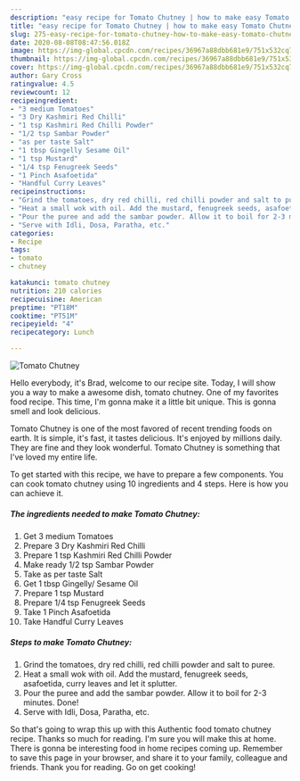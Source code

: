 ```yaml
---
description: "easy recipe for Tomato Chutney | how to make easy Tomato Chutney"
title: "easy recipe for Tomato Chutney | how to make easy Tomato Chutney"
slug: 275-easy-recipe-for-tomato-chutney-how-to-make-easy-tomato-chutney
date: 2020-08-08T08:47:56.018Z
image: https://img-global.cpcdn.com/recipes/36967a88dbb681e9/751x532cq70/tomato-chutney-recipe-main-photo.jpg
thumbnail: https://img-global.cpcdn.com/recipes/36967a88dbb681e9/751x532cq70/tomato-chutney-recipe-main-photo.jpg
cover: https://img-global.cpcdn.com/recipes/36967a88dbb681e9/751x532cq70/tomato-chutney-recipe-main-photo.jpg
author: Gary Cross
ratingvalue: 4.5
reviewcount: 12
recipeingredient:
- "3 medium Tomatoes"
- "3 Dry Kashmiri Red Chilli"
- "1 tsp Kashmiri Red Chilli Powder"
- "1/2 tsp Sambar Powder"
- "as per taste Salt"
- "1 tbsp Gingelly Sesame Oil"
- "1 tsp Mustard"
- "1/4 tsp Fenugreek Seeds"
- "1 Pinch Asafoetida"
- "Handful Curry Leaves"
recipeinstructions:
- "Grind the tomatoes, dry red chilli, red chilli powder and salt to puree."
- "Heat a small wok with oil. Add the mustard, fenugreek seeds, asafoetida, curry leaves and let it splutter."
- "Pour the puree and add the sambar powder. Allow it to boil for 2-3 minutes. Done!"
- "Serve with Idli, Dosa, Paratha, etc."
categories:
- Recipe
tags:
- tomato
- chutney

katakunci: tomato chutney 
nutrition: 210 calories
recipecuisine: American
preptime: "PT18M"
cooktime: "PT51M"
recipeyield: "4"
recipecategory: Lunch

---
```



![Tomato Chutney](https://img-global.cpcdn.com/recipes/36967a88dbb681e9/751x532cq70/tomato-chutney-recipe-main-photo.jpg)

Hello everybody, it's Brad, welcome to our recipe site. Today, I will show you a way to make a awesome dish, tomato chutney. One of my favorites food recipe. This time, I'm gonna make it a little bit unique. This is gonna smell and look delicious.

Tomato Chutney is one of the most favored of recent trending foods on earth. It is simple, it's fast, it tastes delicious. It's enjoyed by millions daily. They are fine and they look wonderful. Tomato Chutney is something that I've loved my entire life.




To get started with this recipe, we have to prepare a few components. You can cook tomato chutney using 10 ingredients and 4 steps. Here is how you can achieve it.

<!--inarticleads1-->

##### The ingredients needed to make Tomato Chutney:

1. Get 3 medium Tomatoes
1. Prepare 3 Dry Kashmiri Red Chilli
1. Prepare 1 tsp Kashmiri Red Chilli Powder
1. Make ready 1/2 tsp Sambar Powder
1. Take as per taste Salt
1. Get 1 tbsp Gingelly/ Sesame Oil
1. Prepare 1 tsp Mustard
1. Prepare 1/4 tsp Fenugreek Seeds
1. Take 1 Pinch Asafoetida
1. Take Handful Curry Leaves




<!--inarticleads2-->

##### Steps to make Tomato Chutney:

1. Grind the tomatoes, dry red chilli, red chilli powder and salt to puree.
1. Heat a small wok with oil. Add the mustard, fenugreek seeds, asafoetida, curry leaves and let it splutter.
1. Pour the puree and add the sambar powder. Allow it to boil for 2-3 minutes. Done!
1. Serve with Idli, Dosa, Paratha, etc.




So that's going to wrap this up with this Authentic food tomato chutney recipe. Thanks so much for reading. I'm sure you will make this at home. There is gonna be interesting food in home recipes coming up. Remember to save this page in your browser, and share it to your family, colleague and friends. Thank you for reading. Go on get cooking!
